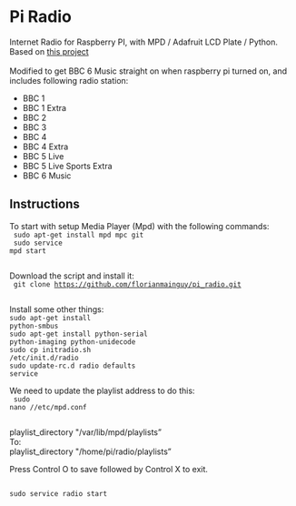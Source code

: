 # Pi Radio

Internet Radio for Raspberry PI, with MPD / Adafruit LCD Plate / Python.<br>
Based on [this project](http://www.instructables.com/id/Raspberry-Pi-Internet-Radio/)<br>
<br>
Modified to get BBC 6 Music straight on when raspberry pi turned on, and includes following radio station:
<ul>
<li>BBC 1</li>
<li>BBC 1 Extra</li>
<li>BBC 2</li>
<li>BBC 3</li>
<li>BBC 4</li>
<li>BBC 4 Extra</li>
<li>BBC 5 Live</li>
<li>BBC 5 Live Sports Extra</li>
<li>BBC 6 Music</li>
</ul>

## Instructions

To start with setup Media Player (Mpd) with the following commands:<br>
<code>
sudo apt-get install mpd mpc git<br>
sudo service mpd start<br>
</code>

Download the script and install it:<br>
<code>
git clone https://github.com/florianmainguy/pi_radio.git<br>
</code>

Install some other things:<br>
<code>sudo apt-get install python-smbus</code><br>
<code>sudo apt-get install python-serial python-imaging python-unidecode</code><br>
<code>sudo cp initradio.sh /etc/init.d/radio</code><br>
<code>sudo update-rc.d radio defaults service</code>

We need to update the playlist address to do this:<br>
<code>
sudo nano //etc/mpd.conf<br>
</code>

playlist_directory "/var/lib/mpd/playlists”<br>
To:<br>
playlist_directory "/home/pi/radio/playlists”<br>

Press Control O to save followed by Control X to exit.<br>

<code>
sudo service radio start
</code>
